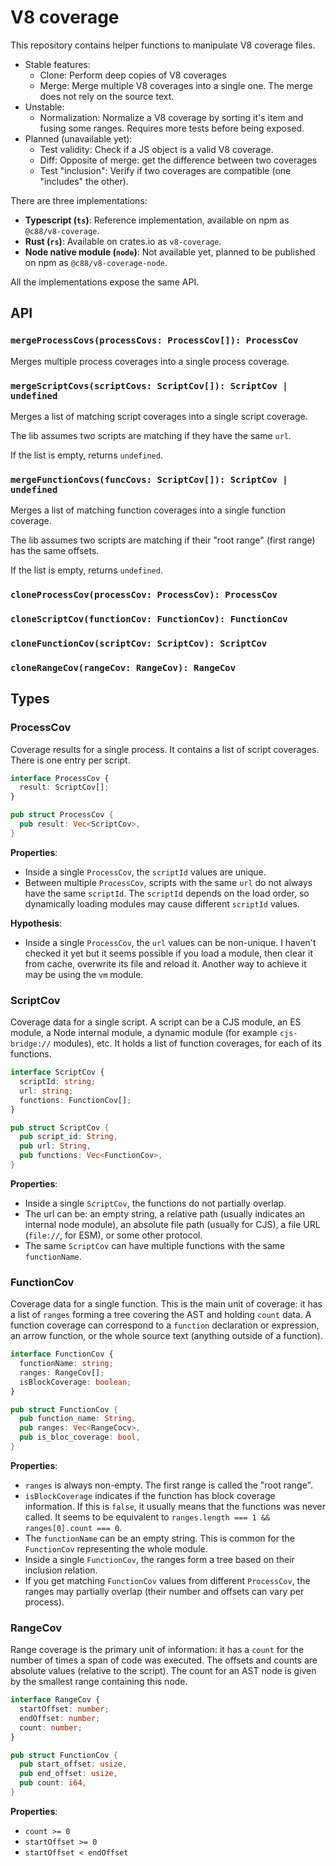 # V8 coverage 

This repository contains helper functions to manipulate V8 coverage files.
- Stable features:
  - Clone: Perform deep copies of V8 coverages
  - Merge: Merge multiple V8 coverages into a single one. The merge does not
    rely on the source text.
- Unstable:
  - Normalization: Normalize a V8 coverage by sorting it's item and fusing
    some ranges. Requires more tests before being exposed.
- Planned (unavailable yet):
  - Test validity: Check if a JS object is a valid V8 coverage.
  - Diff: Opposite of merge: get the difference between two coverages
  - Test "inclusion": Verify if two coverages are compatible (one "includes"
    the other).

There are three implementations:
- **Typescript (`ts`)**: Reference implementation, available on npm as `@c88/v8-coverage`.
- **Rust (`rs`)**: Available on crates.io as `v8-coverage`.
- **Node native module (`node`)**: Not available yet, planned to be published on npm as `@c88/v8-coverage-node`.

All the implementations expose the same API.

## API

### `mergeProcessCovs(processCovs: ProcessCov[]): ProcessCov`

Merges multiple process coverages into a single process coverage.

### `mergeScriptCovs(scriptCovs: ScriptCov[]): ScriptCov | undefined`

Merges a list of matching script coverages into a single script coverage.

The lib assumes two scripts are matching if they have the same `url`.

If the list is empty, returns `undefined`.

### `mergeFunctionCovs(funcCovs: ScriptCov[]): ScriptCov | undefined`

Merges a list of matching function coverages into a single function coverage.

The lib assumes two scripts are matching if their "root range" (first range)
has the same offsets.

If the list is empty, returns `undefined`.

### `cloneProcessCov(processCov: ProcessCov): ProcessCov`

### `cloneScriptCov(functionCov: FunctionCov): FunctionCov`

### `cloneFunctionCov(scriptCov: ScriptCov): ScriptCov`

### `cloneRangeCov(rangeCov: RangeCov): RangeCov`

## Types

### ProcessCov

Coverage results for a single process. It contains a list of script coverages.
There is one entry per script.

```typescript
interface ProcessCov {
  result: ScriptCov[];
}
```

```rust
pub struct ProcessCov {
  pub result: Vec<ScriptCov>,
}
```

**Properties**:
- Inside a single `ProcessCov`, the `scriptId` values are unique.
- Between multiple `ProcessCov`, scripts with the same `url` do not always have
  the same `scriptId`. The `scriptId` depends on the load order, so dynamically
  loading modules may cause different `scriptId` values.

**Hypothesis**:
- Inside a single `ProcessCov`, the `url` values can be non-unique. I haven't checked it
  yet but it seems possible if you load a module, then clear it from cache, overwrite
  its file and reload it. Another way to achieve it may be using the `vm` module.

### ScriptCov

Coverage data for a single script. A script can be a CJS module, an ES module,
a Node internal module, a dynamic module (for example `cjs-bridge://` modules),
etc. It holds a list of function coverages, for each of its functions.

```typescript
interface ScriptCov {
  scriptId: string;
  url: string;
  functions: FunctionCov[];
}
```

```rust
pub struct ScriptCov {
  pub script_id: String,
  pub url: String,
  pub functions: Vec<FunctionCov>,
}
```

**Properties**:
- Inside a single `ScriptCov`, the functions do not partially overlap.
- The url can be: an empty string, a relative path (usually indicates an
  internal node module), an absolute file path (usually for CJS), a file
  URL (`file://`, for ESM), or some other protocol.
- The same `ScriptCov` can have multiple functions with the same `functionName`.

### FunctionCov

Coverage data for a single function. This is the main unit of coverage: it has
a list of `ranges` forming a tree covering the AST and holding `count` data.
A function coverage can correspond to a `function` declaration or expression,
an arrow function, or the whole source text (anything outside of a function).

```typescript
interface FunctionCov {
  functionName: string;
  ranges: RangeCov[];
  isBlockCoverage: boolean;
}
```

```rust
pub struct FunctionCov {
  pub function_name: String,
  pub ranges: Vec<RangeCocv>,
  pub is_bloc_coverage: bool,
}
```

**Properties**:
- `ranges` is always non-empty. The first range is called the "root range".
- `isBlockCoverage` indicates if the function has block coverage information.
  If this is `false`, it usually means that the functions was never called.
  It seems to be equivalent to `ranges.length === 1 && ranges[0].count === 0`.
- The `functionName` can be an empty string. This is common for the
  `FunctionCov` representing the whole module.
- Inside a single `FunctionCov`, the ranges form a tree based on their inclusion
  relation.
- If you get matching `FunctionCov` values from different `ProcessCov`, the
  ranges may partially overlap (their number and offsets can vary per process).

### RangeCov

Range coverage is the primary unit of information: it has a `count` for the
number of times a span of code was executed. The offsets and counts are absolute
values (relative to the script).
The count for an AST node is given by the smallest range containing this node.

```typescript
interface RangeCov {
  startOffset: number;
  endOffset: number;
  count: number;
}
```

```rust
pub struct FunctionCov {
  pub start_offset: usize,
  pub end_offset: usize,
  pub count: i64,
}
```

**Properties**:
- `count >= 0`
- `startOffset >= 0`
- `startOffset < endOffset`
